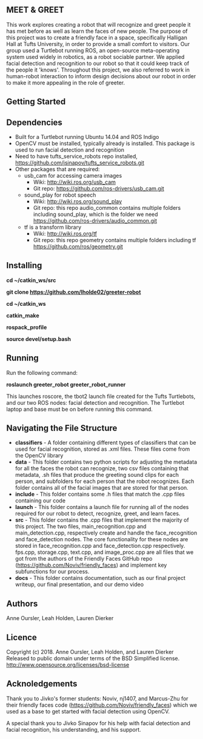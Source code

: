 MEET & GREET
----------------------------------
This work explores creating a robot that will recognize and greet people it has met before as well as learn the faces of new people. The purpose of this project was to create a friendly face in a space, specifically Halligan Hall at Tufts University, in order to provide a small comfort to visitors. Our group used a Turtlebot running ROS, an open-source meta-operating system used widely in robotics, as a robot sociable partner. We applied facial detection and recognition to our robot so that it could keep track of the people it 'knows'. Throughout this project, we also referred to work in human-robot interaction to inform design decisions about our robot in order to make it more appealing in the role of greeter.


Getting Started
----------------------------------

Dependencies
-----------------
- Built for a Turtlebot running Ubuntu 14.04 and ROS Indigo
- OpenCV must be installed, typically already is installed. This package is used to run facial detection and recognition
- Need to have tufts_service_robots repo installed, https://github.com/jsinapov/tufts_service_robots.git
- Other packages that are required:
  * usb_cam for accessing camera images
    - Wiki: http://wiki.ros.org/usb_cam
    - Git repo: https://github.com/ros-drivers/usb_cam.git
  * sound_play for robot speech
    - Wiki: http://wiki.ros.org/sound_play
    - Git repo: this repo audio_common contains multiple folders including sound_play, which is the folder we need https://github.com/ros-drivers/audio_common.git
  * tf is a transform library
    - Wiki: http://wiki.ros.org/tf
    - Git repo: this repo geometry contains multiple folders including tf https://github.com/ros/geometry.git


Installing
-----------------
**cd ~/catkin_ws/src**

**git clone https://github.com/lholde02/greeter-robot**

**cd ~/catkin_ws**

**catkin_make**

**rospack_profile**

**source devel/setup.bash**

Running
-----------------
Run the following command:

**roslaunch greeter_robot greeter_robot_runner**

This launches roscore, the tbot2 launch file created for the Tufts Turtlebots, and our two ROS nodes: facial detection and recognition. The Turtlebot laptop and base must be on before running this command.

Navigating the File Structure
----------------------------------
- **classifiers** - A folder containing different types of classifiers that can be used for facial recognition, stored as .xml files. These files come from the OpenCV library
- **data** - This folder contains two python scripts for adjusting the metadata for all the faces the robot can recognize, two csv files containing that metadata, .sh files that produce the greeting sound clips for each person, and subfolders for each person that the robot recognizes. Each folder contains all of the facial images that are stored for that person.
- **include** - This folder contains some .h files that match the .cpp files containing our code
- **launch** - This folder contains a launch file for running all of the nodes required for our robot to detect, recognize, greet, and learn faces.
- **src** - This folder contains the .cpp files that implement the majority of this project. The two files, main_recognition.cpp and main_detection.cpp, respectively create and handle the face_recognition and face_detection nodes. The core functionality for these nodes are stored in face_recognition.cpp and face_detection.cpp respectively. fps.cpp, storage.cpp, text.cpp, and image_proc.cpp are all files that we got from the authors of the Friendly Faces GitHub repo (https://github.com/Noviv/friendly_faces) and implement key subfunctions for our process.
- **docs** - This folder contains documentation, such as our final project writeup, our final presentation, and our demo video

Authors
----------------------------------
Anne Oursler, Leah Holden, Lauren Dierker


Licence
----------------------------------
Copyright (c) 2018. Anne Oursler, Leah Holden, and Lauren Dierker
Released to public domain under terms of the BSD Simplified license.
<http://www.opensource.org/licenses/bsd-license>


Acknoledgements
----------------------------------
Thank you to Jivko's former students: Noviv, nj1407, and
Marcus-Zhu for their friendly faces code
(https://github.com/Noviv/friendly_faces) which we used as a base
to get started with facial detection using OpenCV.

A special thank you to Jivko Sinapov for his help with facial
detection and facial recognition, his understanding, and
his support.
